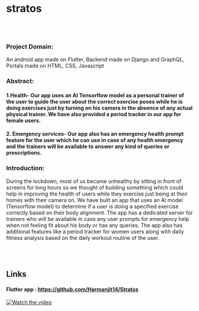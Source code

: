 # stratos
<br></br>
### Project Domain:
An android app made on Flutter, Backend made on Django and GraphQL, Portals made on HTML, CSS, Javascript 


### Abstract:
#### 1.Health- Our app uses an AI Tensorflow model as a personal trainer of the user to guide the user about the correct exercise poses while he is doing exercises just by turning on his camera in the absence of any actual physical trainer. We have also provided a period tracker in our app for female users.
#### 2. Emergency services- Our app also has an emergency health prompt feature for the user which he can use in case of any health emergency and the trainers will be available to answer any kind of queries or prescriptions.

### Introduction:
During the lockdown, most of us became unhealthy by sitting in front of screens for long hours so we thought of building something which could help in improving the health of users while they exercise just being at their homes with their camera on. We have built an app that uses an AI model (Tensorflow model) to determine if a user is doing a specified exercise correctly based on their body alignment. The app has a dedicated server for trainers who will be available in case any user prompts for emergency help when not feeling fit about his body or has any queries. The app also has additional features like a period tracker for women users along with daily fitness analysis based on the daily workout routine of the user.

<br> </br>

## Links
#### Flutter app : https://github.com/Harmanjit14/Stratos
[![Watch the video](https://i.imgur.com/vKb2F1B.png)](https://www.youtube.com/watch?v=eyGkHyB9YPA&t=0s)
<br> </br>
